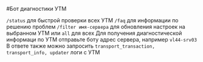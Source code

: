 #Бот диагностики УТМ

`/status` для быстрой проверки всех УТМ
`/faq` для информации по решению проблем
`/filter имя-сервера` для обновления настроек на выбранном УТМ или `all` для всех
Для получения диагностической информаци по УТМ отправьте боту адрес сервера, например `vl44-srv03`
В ответе также можно запросить `transport_transaction, transport_info, updater` логи с УТМ